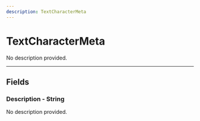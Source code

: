 ```yaml
---
description: TextCharacterMeta
---
```


# TextCharacterMeta

No description provided.

***

## Fields

### Description - String

No description provided.

